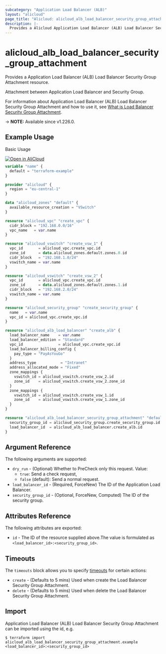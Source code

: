 ```yaml
---
subcategory: "Application Load Balancer (ALB)"
layout: "alicloud"
page_title: "Alicloud: alicloud_alb_load_balancer_security_group_attachment"
description: |-
  Provides a Alicloud Application Load Balancer (ALB) Load Balancer Security Group Attachment resource.
---
```


# alicloud_alb_load_balancer_security_group_attachment

Provides a Application Load Balancer (ALB) Load Balancer Security Group Attachment resource.

Attachment between Application Load Balancer and Security Group.

For information about Application Load Balancer (ALB) Load Balancer Security Group Attachment and how to use it, see [What is Load Balancer Security Group Attachment](https://next.api.alibabacloud.com/document/Alb/2020-06-16/LoadBalancerJoinSecurityGroup).

-> **NOTE:** Available since v1.226.0.

## Example Usage

Basic Usage

<div style="display: block;margin-bottom: 40px;"><div class="oics-button" style="float: right;position: absolute;margin-bottom: 10px;">
  <a href="https://api.aliyun.com/terraform?resource=alicloud_alb_load_balancer_security_group_attachment&exampleId=a97a449a-a99f-dac1-ca95-2377ca00ea72ab361494&activeTab=example&spm=docs.r.alb_load_balancer_security_group_attachment.0.a97a449aa9&intl_lang=EN_US" target="_blank">
    <img alt="Open in AliCloud" src="https://img.alicdn.com/imgextra/i1/O1CN01hjjqXv1uYUlY56FyX_!!6000000006049-55-tps-254-36.svg" style="max-height: 44px; max-width: 100%;">
  </a>
</div></div>

```terraform
variable "name" {
  default = "terraform-example"
}

provider "alicloud" {
  region = "eu-central-1"
}

data "alicloud_zones" "default" {
  available_resource_creation = "VSwitch"
}

resource "alicloud_vpc" "create_vpc" {
  cidr_block = "192.168.0.0/16"
  vpc_name   = var.name
}

resource "alicloud_vswitch" "create_vsw_1" {
  vpc_id       = alicloud_vpc.create_vpc.id
  zone_id      = data.alicloud_zones.default.zones.0.id
  cidr_block   = "192.168.1.0/24"
  vswitch_name = var.name
}

resource "alicloud_vswitch" "create_vsw_2" {
  vpc_id       = alicloud_vpc.create_vpc.id
  zone_id      = data.alicloud_zones.default.zones.1.id
  cidr_block   = "192.168.2.0/24"
  vswitch_name = var.name
}

resource "alicloud_security_group" "create_security_group" {
  name   = var.name
  vpc_id = alicloud_vpc.create_vpc.id
}

resource "alicloud_alb_load_balancer" "create_alb" {
  load_balancer_name    = var.name
  load_balancer_edition = "Standard"
  vpc_id                = alicloud_vpc.create_vpc.id
  load_balancer_billing_config {
    pay_type = "PayAsYouGo"
  }
  address_type           = "Intranet"
  address_allocated_mode = "Fixed"
  zone_mappings {
    vswitch_id = alicloud_vswitch.create_vsw_2.id
    zone_id    = alicloud_vswitch.create_vsw_2.zone_id
  }
  zone_mappings {
    vswitch_id = alicloud_vswitch.create_vsw_1.id
    zone_id    = alicloud_vswitch.create_vsw_1.zone_id
  }
}

resource "alicloud_alb_load_balancer_security_group_attachment" "default" {
  security_group_id = alicloud_security_group.create_security_group.id
  load_balancer_id  = alicloud_alb_load_balancer.create_alb.id
}
```

## Argument Reference

The following arguments are supported:
* `dry_run` - (Optional) Whether to PreCheck only this request. Value:
  - `true`: Send a check request,
  - `false` (default): Send a normal request.
* `load_balancer_id` - (Required, ForceNew) The ID of the Application Load Balancer.
* `security_group_id` - (Optional, ForceNew, Computed) The ID of the security group.

## Attributes Reference

The following attributes are exported:
* `id` - The ID of the resource supplied above.The value is formulated as `<load_balancer_id>:<security_group_id>`.

## Timeouts

The `timeouts` block allows you to specify [timeouts](https://developer.hashicorp.com/terraform/language/resources/syntax#operation-timeouts) for certain actions:
* `create` - (Defaults to 5 mins) Used when create the Load Balancer Security Group Attachment.
* `delete` - (Defaults to 5 mins) Used when delete the Load Balancer Security Group Attachment.

## Import

Application Load Balancer (ALB) Load Balancer Security Group Attachment can be imported using the id, e.g.

```shell
$ terraform import alicloud_alb_load_balancer_security_group_attachment.example <load_balancer_id>:<security_group_id>
```